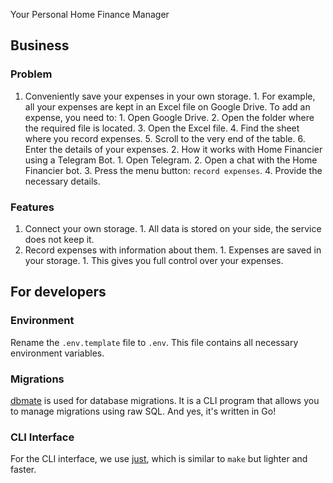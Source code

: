 Your Personal Home Finance Manager

## Business
### Problem
1. Conveniently save your expenses in your own storage.
        1. For example, all your expenses are kept in an Excel file on Google Drive. To add an expense, you need to:
                1. Open Google Drive.
                2. Open the folder where the required file is located.
                3. Open the Excel file.
                4. Find the sheet where you record expenses.
                5. Scroll to the very end of the table.
                6. Enter the details of your expenses.
        2. How it works with Home Financier using a Telegram Bot.
                1. Open Telegram.
                2. Open a chat with the Home Financier bot.
                3. Press the menu button: `record expenses`.
                4. Provide the necessary details.

### Features
1. Connect your own storage.
        1. All data is stored on your side, the service does not keep it.
2. Record expenses with information about them.
        1. Expenses are saved in your storage.
                1. This gives you full control over your expenses.

## For developers
### Environment
Rename the `.env.template` file to `.env`. This file contains all necessary environment variables.

### Migrations
[dbmate](https://github.com/amacneil/dbmate) is used for database migrations. It is a CLI program that allows you to manage migrations using raw SQL. And yes, it's written in Go!

### CLI Interface
For the CLI interface, we use [just](https://github.com/casey/just), which is similar to `make` but lighter and faster.
